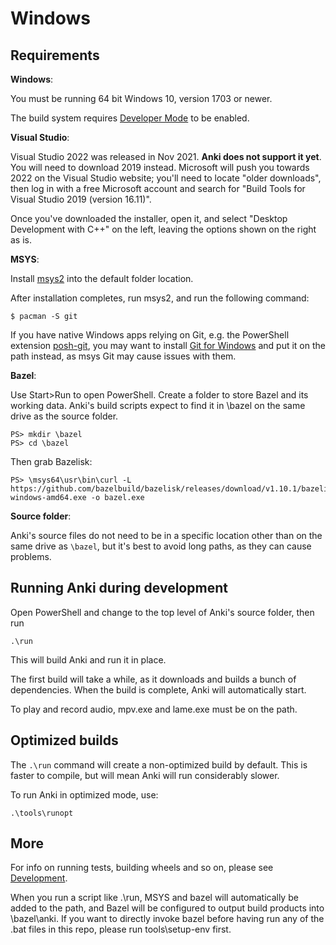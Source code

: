 # Windows

## Requirements

**Windows**:

You must be running 64 bit Windows 10, version 1703 or newer.

The build system requires [Developer Mode](https://docs.microsoft.com/en-us/windows/apps/get-started/enable-your-device-for-development) to be enabled.

**Visual Studio**:

Visual Studio 2022 was released in Nov 2021. **Anki does not support it yet**. You will
need to download 2019 instead. Microsoft will push you towards 2022 on the Visual Studio
website; you'll need to locate "older downloads", then log in with a free Microsoft
account and search for "Build Tools for Visual Studio 2019 (version 16.11)".

Once you've downloaded the installer, open it, and select "Desktop Development with C++"
on the left, leaving the options shown on the right as is.

**MSYS**:

Install [msys2](https://www.msys2.org/) into the default folder location.

After installation completes, run msys2, and run the following command:

```
$ pacman -S git
```

If you have native Windows apps relying on Git, e.g. the PowerShell extension
[posh-git](https://github.com/dahlbyk/posh-git), you may want to install
[Git for Windows](https://gitforwindows.org/) and put it on the path instead,
as msys Git may cause issues with them.

**Bazel**:

Use Start>Run to open PowerShell. Create a folder to store Bazel
and its working data. Anki's build scripts expect to find it in \bazel on the same drive as the source folder.

```
PS> mkdir \bazel
PS> cd \bazel
```

Then grab Bazelisk:

```
PS> \msys64\usr\bin\curl -L https://github.com/bazelbuild/bazelisk/releases/download/v1.10.1/bazelisk-windows-amd64.exe -o bazel.exe
```

**Source folder**:

Anki's source files do not need to be in a specific location other than on the
same drive as `\bazel`, but it's best to avoid long paths, as they can cause
problems.

## Running Anki during development

Open PowerShell and change to the top level of Anki's source folder,
then run

```
.\run
```

This will build Anki and run it in place.

The first build will take a while, as it downloads and builds a bunch of
dependencies. When the build is complete, Anki will automatically start.

To play and record audio, mpv.exe and lame.exe must be on the path.

## Optimized builds

The `.\run` command will create a non-optimized build by default. This is faster
to compile, but will mean Anki will run considerably slower.

To run Anki in optimized mode, use:

```
.\tools\runopt
```

## More

For info on running tests, building wheels and so on, please see
[Development](./development.md).

When you run a script like .\run, MSYS and bazel will automatically be added to
the path, and Bazel will be configured to output build products into
\bazel\anki. If you want to directly invoke bazel before having run any of the
.bat files in this repo, please run tools\setup-env first.
